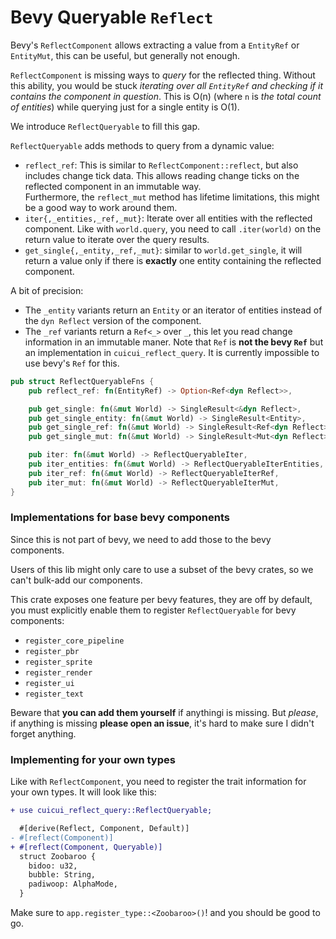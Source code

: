 # Bevy Queryable `Reflect`

Bevy's `ReflectComponent` allows extracting a value from a `EntityRef` or
`EntityMut`, this can be useful, but generally not enough.

`ReflectComponent` is missing ways to _query_ for the reflected thing.
Without this ability, you would be stuck _iterating over all `EntityRef` and
checking if it contains the component in question_. This is O(n) (where `n` is
_the total count of entities_) while querying just for a single entity is O(1).

We introduce `ReflectQueryable` to fill this gap.

`ReflectQueryable` adds methods to query from a dynamic value:

- `reflect_ref`: This is similar to `ReflectComponent::reflect`, but also includes
  change tick data. This allows reading change ticks on the reflected component
  in an immutable way.
  \
  Furthermore, the `reflect_mut` method has lifetime limitations, this might be a good
  way to work around them.
- `iter{,_entities,_ref,_mut}`: Iterate over all entities with the reflected component.
  Like with `world.query`, you need to call `.iter(world)` on the return value
  to iterate over the query results.
- `get_single{,_entity,_ref,_mut}`: similar to `world.get_single`, it will return
  a value only if there is **exactly** one entity containing the reflected component.

A bit of precision:

- The `_entity` variants return an `Entity` or an iterator of entities instead
  of the `dyn Reflect` version of the component.
- The `_ref` variants return a `Ref<_>` over `_`, this let you read change information
  in an immutable maner. Note that `Ref` is **not the bevy `Ref`** but an implementation
  in `cuicui_reflect_query`. It is currently impossible to use bevy's `Ref` for this.


```rust
pub struct ReflectQueryableFns {
    pub reflect_ref: fn(EntityRef) -> Option<Ref<dyn Reflect>>,

    pub get_single: fn(&mut World) -> SingleResult<&dyn Reflect>,
    pub get_single_entity: fn(&mut World) -> SingleResult<Entity>,
    pub get_single_ref: fn(&mut World) -> SingleResult<Ref<dyn Reflect>>,
    pub get_single_mut: fn(&mut World) -> SingleResult<Mut<dyn Reflect>>,

    pub iter: fn(&mut World) -> ReflectQueryableIter,
    pub iter_entities: fn(&mut World) -> ReflectQueryableIterEntities,
    pub iter_ref: fn(&mut World) -> ReflectQueryableIterRef,
    pub iter_mut: fn(&mut World) -> ReflectQueryableIterMut,
}
```

### Implementations for base bevy components

Since this is not part of bevy, we need to add those to the bevy components.

Users of this lib might only care to use a subset of the
bevy crates, so we can't bulk-add our components.

This crate exposes one feature per bevy features, they are off by default, you
must explicitly enable them to register `ReflectQueryable` for bevy components:

- `register_core_pipeline`
- `register_pbr`
- `register_sprite`
- `register_render`
- `register_ui`
- `register_text`

Beware that **you can add them yourself** if anythingi is missing. But _please_,
if anything is missing **please open an issue**, it's hard to make sure I didn't
forget anything.

### Implementing for your own types

Like with `ReflectComponent`, you need to register the trait information
for your own types. It will look like this:

```diff
+ use cuicui_reflect_query::ReflectQueryable;

  #[derive(Reflect, Component, Default)]
- #[reflect(Component)]
+ #[reflect(Component, Queryable)]
  struct Zoobaroo {
    bidoo: u32,
    bubble: String,
    padiwoop: AlphaMode,
  }
```

Make sure to `app.register_type::<Zoobaroo>()`! and you should be good to go.
